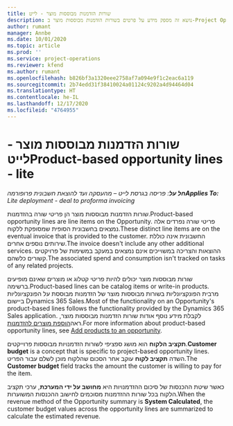 ```yaml
---
title: שורות הזדמנות מבוססות מוצר - לייט
description: נושא זה מספק מידע על פרטים בשורות הזדמנות מבוססות מוצר ב-Project Operations.
author: rumant
manager: Annbe
ms.date: 10/01/2020
ms.topic: article
ms.prod: ''
ms.service: project-operations
ms.reviewer: kfend
ms.author: rumant
ms.openlocfilehash: b826bf3a1320eee2758af7a094e9f1c2eac6a119
ms.sourcegitcommit: 2b74edd31f38410024a01124c9202a4d94464d04
ms.translationtype: HT
ms.contentlocale: he-IL
ms.lasthandoff: 12/17/2020
ms.locfileid: "4764955"
---
```

# <a name="product-based-opportunity-lines---lite"></a><span data-ttu-id="db513-103">שורות הזדמנות מבוססות מוצר - לייט</span><span class="sxs-lookup"><span data-stu-id="db513-103">Product-based opportunity lines - lite</span></span>

<span data-ttu-id="db513-104">_**חל על**: פריסה בגרסת לייט – מהעסקה ועד להוצאת חשבונית פרופורמה_</span><span class="sxs-lookup"><span data-stu-id="db513-104">_**Applies To:** Lite deployment - deal to proforma invoicing_</span></span>

<span data-ttu-id="db513-105">שורות הזדמנות מבוססות מוצר הן פריטי שורה בהזדמנות.</span><span class="sxs-lookup"><span data-stu-id="db513-105">Product-based opportunity lines are line items on the Opportunity.</span></span> <span data-ttu-id="db513-106">פריטי שורה נפרדים אלה נמצאים בחשבונית הסופית שמסופקת ללקוח.</span><span class="sxs-lookup"><span data-stu-id="db513-106">These distinct line items are on the eventual invoice that is provided to the customer.</span></span> <span data-ttu-id="db513-107">החשבונית אינה כוללת שירותים נוספים אחרים.</span><span class="sxs-lookup"><span data-stu-id="db513-107">The invoice doesn't include any other additional services.</span></span> <span data-ttu-id="db513-108">ההוצאות והצריכה במשוייכים אינם נמצאים במעקב במשימות של פרויקטים קשורים כלשהם.</span><span class="sxs-lookup"><span data-stu-id="db513-108">The associated spend and consumption isn't tracked on tasks of any related projects.</span></span>

<span data-ttu-id="db513-109">שורות מבוססות מוצר יכולים להיות פריטי קטלוג או מוצרים שאינם מופיעים ברשימה.</span><span class="sxs-lookup"><span data-stu-id="db513-109">Product-based lines can be catalog items or write-in products.</span></span> <span data-ttu-id="db513-110">מרבית הפונקציונליות בשורות מבוססות מוצר של הזדמנות מבוססת על הפונקציונליות ביישום Dynamics 365 Sales.</span><span class="sxs-lookup"><span data-stu-id="db513-110">Most of the functionality on an Opportunity's product-based lines follows the functionality provided by the Dynamics 365 Sales application.</span></span> <span data-ttu-id="db513-111">לקבלת מידע נוסף אודות שורות הזדמנות מבוססות מוצר, ראה[הוספת מוצרים להזדמנות](https://docs.microsoft.com/dynamics365/sales-enterprise/add-products-opportunity).</span><span class="sxs-lookup"><span data-stu-id="db513-111">For more information about product-based opportunity lines, see [Add products to an opportunity](https://docs.microsoft.com/dynamics365/sales-enterprise/add-products-opportunity).</span></span>

<span data-ttu-id="db513-112">**תקציב הלקוח** הוא מושג ספציפי לשורות הזדמנויות מבוססות פרוייקטים.</span><span class="sxs-lookup"><span data-stu-id="db513-112">**Customer budget** is a concept that is specific to project-based opportunity lines.</span></span> <span data-ttu-id="db513-113">השדה **תקציב לקוח** עוקב אחר הסכום שהלקוח מוכן לשלם עבור הפריט.</span><span class="sxs-lookup"><span data-stu-id="db513-113">The **Customer budget** field tracks the amount the customer is willing to pay for the item.</span></span>

<span data-ttu-id="db513-114">כאשר שיטת ההכנסות של סיכום ההזדמנויות היא **מחושב על ידי המערכת**, ערכי תקציב הלקוח בכל שורות ההזדמנות מסוכמים לחישוב ההכנסות המשוערות.</span><span class="sxs-lookup"><span data-stu-id="db513-114">When the revenue method of the Opportunity summary is **System Calculated**, the customer budget values across the opportunity lines are summarized to calculate the estimated revenue.</span></span> 

